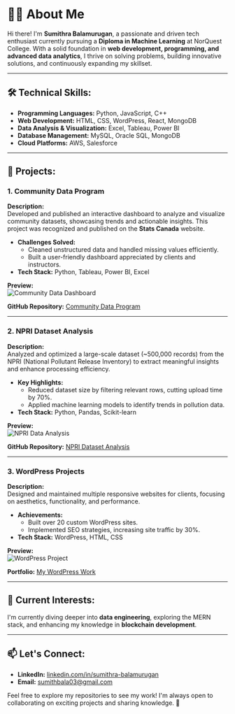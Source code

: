 # 👩‍💻 About Me  

Hi there! I'm **Sumithra Balamurugan**, a passionate and driven tech enthusiast currently pursuing a **Diploma in Machine Learning** at NorQuest College. With a solid foundation in **web development, programming, and advanced data analytics**, I thrive on solving problems, building innovative solutions, and continuously expanding my skillset.  

---

## 🛠 Technical Skills:  
- **Programming Languages:** Python, JavaScript, C++  
- **Web Development:** HTML, CSS, WordPress, React, MongoDB  
- **Data Analysis & Visualization:** Excel, Tableau, Power BI  
- **Database Management:** MySQL, Oracle SQL, MongoDB  
- **Cloud Platforms:** AWS, Salesforce  

---

## 🌟 Projects:  

### 1. **Community Data Program**  
**Description:**  
Developed and published an interactive dashboard to analyze and visualize community datasets, showcasing trends and actionable insights. This project was recognized and published on the **Stats Canada** website.  
- **Challenges Solved:**  
  - Cleaned unstructured data and handled missing values efficiently.  
  - Built a user-friendly dashboard appreciated by clients and instructors.  
- **Tech Stack:** Python, Tableau, Power BI, Excel  

**Preview:**  
![Community Data Dashboard]([https://via.placeholder.com/800x400.png?text=Community+Dashboard+Screenshot](https://lookerstudio.google.com/s/pARop-0TGCM))  

**GitHub Repository:** [Community Data Program](#)  

---

### 2. **NPRI Dataset Analysis**  
**Description:**  
Analyzed and optimized a large-scale dataset (~500,000 records) from the NPRI (National Pollutant Release Inventory) to extract meaningful insights and enhance processing efficiency.  
- **Key Highlights:**  
  - Reduced dataset size by filtering relevant rows, cutting upload time by 70%.  
  - Applied machine learning models to identify trends in pollution data.  
- **Tech Stack:** Python, Pandas, Scikit-learn  

**Preview:**  
![NPRI Data Analysis](https://via.placeholder.com/800x400.png?text=NPRI+Data+Analysis+Visualization)  

**GitHub Repository:** [NPRI Dataset Analysis](#)  

---

### 3. **WordPress Projects**  
**Description:**  
Designed and maintained multiple responsive websites for clients, focusing on aesthetics, functionality, and performance.  
- **Achievements:**  
  - Built over 20 custom WordPress sites.  
  - Implemented SEO strategies, increasing site traffic by 30%.  
- **Tech Stack:** WordPress, HTML, CSS  

**Preview:**  
![WordPress Project](https://via.placeholder.com/800x400.png?text=WordPress+Website+Preview)  

**Portfolio:** [My WordPress Work](#)  

---

## 🌱 Current Interests:  
I'm currently diving deeper into **data engineering**, exploring the MERN stack, and enhancing my knowledge in **blockchain development**.  

---

## 📫 Let's Connect:  
- **LinkedIn:** [linkedin.com/in/sumithra-balamurugan](https://linkedin.com/in/sumithra-balamurugan)  
- **Email:** [sumithbala03@gmail.com](mailto:sumithbala03@gmail.com)  

Feel free to explore my repositories to see my work! I'm always open to collaborating on exciting projects and sharing knowledge. 🚀  
